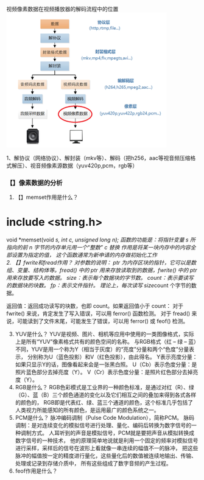 视频像素数据在视频播放器的解码流程中的位置
![img.png](视频播放流程及各个部分数据.png)

1、解协议（网络协议）、解封装（mkv等）、解码（把h256，aac等视音频压缩格式解压）、视音频像素源数据（yuv420p,pcm，rgb等）  

### 【】像素数据的分析
1. 【】memset作用是什么？  
# include <string.h>
void *memset(void *s, int c, unsigned long n);
函数的功能是：将指针变量 s 所指向的前 n 字节的内存单元用一个“整数” c 替换
作用是将某一块内存中的内容全部设置为指定的值， 这个函数通常为新申请的内存做初始化工作  
2. 【】fwrite和fread作用？
对参数的说明：
  ptr 为内存区块的指针，它可以是数组、变量、结构体等。fread() 中的 ptr 用来存放读取到的数据，fwrite() 中的 ptr 用来存放要写入的数据。
  size：表示每个数据块的字节数。
  count：表示要读写的数据块的块数。
  fp：表示文件指针。
  理论上，每次读写 size*count 个字节的数据。

返回值：返回成功读写的块数，也即 count。如果返回值小于 count：
对于 fwrite() 来说，肯定发生了写入错误，可以用 ferror() 函数检测。
对于 fread() 来说，可能读到了文件末尾，可能发生了错误，可以用 ferror() 或 feof() 检测。

3. YUV是什么？
  YUV是视频、图片、相机等应用中使用的一类图像格式，实际上是所有“YUV”像素格式共有的颜色空间的名称。 
 与RGB格式（红 – 绿 – 蓝）不同，YUV是用一个称为Y（相当于灰度）的“亮度”分量和两个“色度”分量表示，
 分别称为U（蓝色投影）和V（红色投影），由此得名。
  Y表示亮度分量：如果只显示Y的话，图像看起来会是一张黑白照。
  U（Cb）表示色度分量：是照片蓝色部分去掉亮度（Y）。
  V（Cr）表示色度分量：是照片红色部分去掉亮度（Y）。
4. RGB是什么？
  RGB色彩模式是工业界的一种颜色标准，是通过对红（R）、绿（G）、蓝（B）三个颜色通道的变化以及它们相互之间的叠加来得到各式各样的颜色的，
  RGB即是代表红、绿、蓝三个通道的颜色，这个标准几乎包括了人类视力所能感知的所有颜色，是运用最广的颜色系统之一。
5. PCM是什么？
   脉冲编码调制（Pulse Code Modulation），简称PCM。
脉码调制：是对连续变化的模拟信号进行处理、量化、编码后转换为数字信号的一种调制方式。
人耳听到的声音是模拟信号，PCM就是要把声音从模拟转换成数字信号的一种技术，
他的原理简单地说就是利用一个固定的频率对模拟信号进行采样，采样后的信号在波形上看就像一串连续的幅值不一的脉冲，
把这些脉冲的幅值按一定的精度进行量化，这些量化后的数值被连续地输出、传输、处理或记录到存储介质中，
所有这些组成了数字音频的产生过程。
6. feof作用是什么？


